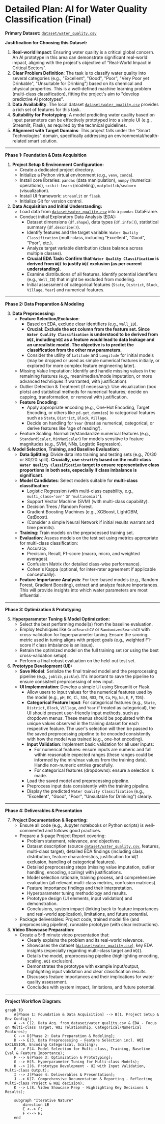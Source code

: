 # Detailed Plan: AI for Water Quality Classification (Final)

**Primary Dataset:** [`dataset/water_quality.csv`](dataset/water_quality.csv)

**Justification for Choosing this Dataset:**

1.  **Real-world Impact**: Ensuring water quality is a critical global concern. An AI prototype in this area can demonstrate significant real-world impact, aligning with the project's objective of "Real-World Impact in Critical Sectors".
2.  **Clear Problem Definition**: The task is to classify water quality into several categories (e.g., "Excellent", "Good", "Poor", "Very Poor yet Drinkable", "Unsuitable for Drinking") based on its chemical and physical properties. This is a well-defined machine learning problem (multi-class classification), fitting the project's aim to "develop predictive AI prototypes".
3.  **Data Availability**: The local dataset [`dataset/water_quality.csv`](dataset/water_quality.csv) provides a rich set of features for this task.
4.  **Suitability for Prototyping**: A model predicting water quality based on input parameters can be effectively prototyped into a simple UI (e.g., Streamlit, Flask), as required by the technical guidelines.
5.  **Alignment with Target Domains**: This project falls under the "Smart Technologies" domain, specifically addressing an environmental/health-related smart solution.

---

**Phase 1: Foundation & Data Acquisition**

1.  **Project Setup & Environment Configuration:**
    *   Create a dedicated project directory.
    *   Initialize a Python virtual environment (e.g., `venv`, `conda`).
    *   Install core libraries: `pandas` (data manipulation), `numpy` (numerical operations), `scikit-learn` (modeling), `matplotlib`/`seaborn` (visualization).
    *   Install UI framework: `streamlit` or `flask`.
    *   Initialize Git for version control.
2.  **Data Acquisition and Initial Understanding:**
    *   Load data from [`dataset/water_quality.csv`](dataset/water_quality.csv) into a `pandas` DataFrame.
    *   Conduct initial Exploratory Data Analysis (EDA):
        *   Dataset dimensions (`df.shape`), data types (`df.info()`), statistical summary (`df.describe()`).
        *   Identify features and the target variable: `Water Quality Classification` (multi-class, including "Excellent", "Good", "Poor", etc.).
        *   Analyze target variable distribution (class balance across multiple classes).
        *   **Crucial EDA Task: Confirm that `Water Quality Classification` is derived from `WQI` to justify `WQI` exclusion (as per current understanding).**
        *   Examine distributions of all features. Identify potential identifiers (e.g., `Well_ID`) that might be excluded from modeling.
        *   Initial assessment of categorical features (`State`, `District`, `Block`, `Village`, `Year`) and numerical features.

---

**Phase 2: Data Preparation & Modeling**

3.  **Data Preprocessing:**
    *   **Feature Selection/Exclusion**:
        *   Based on EDA, exclude clear identifiers (e.g., `Well_ID`).
        *   **Crucial: Exclude the `WQI` column from the feature set. Since `Water Quality Classification` is understood to be derived from `WQI`, including `WQI` as a feature would lead to data leakage and an unrealistic model. The objective is to predict the classification from the other raw parameters.**
        *   Consider the utility of `Latitude` and `Longitude` for initial models (may be dropped or used as simple numerical features initially, or explored for more complex feature engineering later).
    *   Missing Value Imputation: Identify and handle missing values in the remaining features (e.g., mean/median/mode imputation, or more advanced techniques if warranted, with justification).
    *   Outlier Detection & Treatment (if necessary): Use visualization (box plots) and statistical methods for numerical features; decide on capping, transformation, or removal with justification.
    *   **Feature Encoding**:
        *   Apply appropriate encoding (e.g., One-Hot Encoding, Target Encoding, or others like `pd.get_dummies`) to categorical features such as `State`, `District`, `Block`, `Village`.
        *   Decide on handling for `Year` (treat as numerical, categorical, or derive features like 'age of reading').
    *   Feature Scaling: Normalize/standardize numerical features (e.g., `StandardScaler`, `MinMaxScaler`) for models sensitive to feature magnitudes (e.g., SVM, NNs, Logistic Regression).
4.  **Model Selection, Training, and Baseline Evaluation:**
    *   **Data Splitting**: Divide data into training and testing sets (e.g., 70/30 or 80/20 split). **Crucially, use `stratify` based on the multi-class `Water Quality Classification` target to ensure representative class proportions in both sets, especially if class imbalance is significant.**
    *   **Model Candidates**: Select models suitable for **multi-class classification**:
        *   Logistic Regression (with multi-class capability, e.g., `multi_class='ovr'` or `'multinomial'`).
        *   Support Vector Machine (SVM) (with multi-class capability).
        *   Decision Trees / Random Forest.
        *   Gradient Boosting Machines (e.g., XGBoost, LightGBM, CatBoost).
        *   (Consider a simple Neural Network if initial results warrant and time permits).
    *   **Training**: Train models on the preprocessed training set.
    *   **Evaluation**: Assess models on the test set using metrics appropriate for multi-class classification:
        *   Accuracy.
        *   Precision, Recall, F1-score (macro, micro, and weighted averages).
        *   Confusion Matrix (for detailed class-wise performance).
        *   Cohen's Kappa (optional, for inter-rater agreement if applicable conceptually).
    *   **Feature Importance Analysis**: For tree-based models (e.g., Random Forest, Gradient Boosting), extract and analyze feature importances. This will provide insights into which water parameters are most influential.

---

**Phase 3: Optimization & Prototyping**

5.  **Hyperparameter Tuning & Model Optimization:**
    *   Select the best performing model(s) from the baseline evaluation.
    *   Employ techniques like `GridSearchCV` or `RandomizedSearchCV` with cross-validation for hyperparameter tuning. Ensure the scoring metric used in tuning aligns with project goals (e.g., weighted F1-score if class imbalance is an issue).
    *   Retrain the optimized model on the full training set (or using the best cross-validation setup).
    *   Perform a final robust evaluation on the held-out test set.
6.  **Prototype Development (UI):**
    *   **Save Model**: Serialize the final trained model and the preprocessing pipeline (e.g., `joblib`, `pickle`). It's important to save the pipeline to ensure consistent preprocessing of new input.
    *   **UI Implementation**: Develop a simple UI using Streamlit or Flask.
        *   Allow users to input values for the numerical features used by the model (e.g., `pH`, `EC`, `Cl`, `SO4`, `NO3`, `TH`, `Ca`, `Mg`, `Na`, `K`, `F`, `TDS`).
        *   **Categorical Feature Input**: For categorical features (e.g., `State`, `District`, `Block`, `Village`, and `Year` if treated as categorical), the UI should present user-friendly input methods, such as dropdown menus. These menus should be populated with the unique values observed in the training dataset for each respective feature. The user's selection will then be passed to the saved preprocessing pipeline to be encoded consistently with how the model was trained (e.g., one-hot encoding).
        *   **Input Validation**: Implement basic validation for all user inputs:
            *   For numerical features: ensure inputs are numeric and fall within reasonable expected ranges (these ranges could be informed by the min/max values from the training data). Handle non-numeric entries gracefully.
            *   For categorical features (dropdowns): ensure a selection is made.
        *   Load the saved model and preprocessing pipeline.
        *   Preprocess input data consistently with the training pipeline.
        *   Display the predicted `Water Quality Classification` (e.g., "Excellent", "Good", "Poor", "Unsuitable for Drinking") clearly.

---

**Phase 4: Deliverables & Presentation**

7.  **Project Documentation & Reporting:**
    *   Ensure all code (e.g., Jupyter notebooks or Python scripts) is well-commented and follows good practices.
    *   Prepare a 5-page Project Report covering:
        *   Problem statement, relevance, and objectives.
        *   Dataset description (source [`dataset/water_quality.csv`](dataset/water_quality.csv), features, multi-class target), detailed EDA findings (including class distribution, feature characteristics, justification for `WQI` exclusion, handling of categorical features).
        *   Detailed preprocessing steps (missing value imputation, outlier handling, encoding, scaling) with justifications.
        *   Model selection rationale, training process, and comprehensive evaluation (all relevant multi-class metrics, confusion matrices).
        *   Feature importance findings and their interpretation.
        *   Hyperparameter tuning methodology and results.
        *   Prototype design (UI elements, input validation) and demonstration.
        *   Conclusions, system impact (linking back to feature importances and real-world application), limitations, and future potential.
    *   Package deliverables: Project code, trained model file (and preprocessing pipeline), runnable prototype (with clear instructions).
8.  **Video Showcase Preparation:**
    *   Create a 5-8 minute video presentation that:
        *   Clearly explains the problem and its real-world relevance.
        *   Showcases the dataset ([`dataset/water_quality.csv`](dataset/water_quality.csv)), key EDA insights (especially regarding multi-class target and `WQI`).
        *   Details the model, preprocessing pipeline (highlighting encoding, scaling, `WQI` exclusion).
        *   Demonstrates the prototype with example input/output, highlighting input validation and clear classification results.
        *   Discusses feature importances and their implications for water quality assessment.
        *   Concludes with system impact, limitations, and future potential.

---

**Project Workflow Diagram:**

```mermaid
graph TD
    A[Phase 1: Foundation & Data Acquisition] --> B(1. Project Setup & Env Config);
    A --> C(2. Data Acq. from dataset/water_quality.csv & EDA - Focus on Multi-class Target, WQI relationship, Categorical/Numerical Features);
    C --> D[Phase 2: Data Preparation & Modeling];
    D --> E(3. Data Preprocessing - Feature Selection incl. WQI EXCLUSION, Encoding Categorical, Scaling);
    E --> F(4. Model Selection for Multi-class, Training, Baseline Eval & Feature Importance);
    F --> G[Phase 3: Optimization & Prototyping];
    G --> H(5. Hyperparameter Tuning for Multi-class Models);
    H --> I(6. Prototype Development - UI with Input Validation, Multi-class Output);
    I --> J[Phase 4: Deliverables & Presentation];
    J --> K(7. Comprehensive Documentation & Reporting - Reflecting Multi-class Project & WQI decision);
    K --> L(8. Video Showcase Prep - Highlighting Key Decisions & Results);

    subgraph "Iterative Nature"
        direction LR
        E <--> F;
        F <--> H;
    end